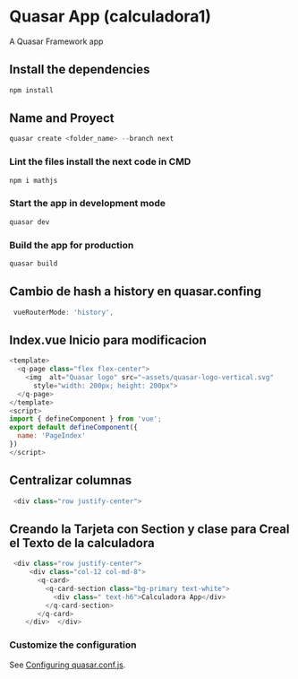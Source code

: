 # Quasar App (calculadora1)

A Quasar Framework app

## Install the dependencies
```javascript
npm install
```
## Name and Proyect 
```javascript
quasar create <folder_name> --branch next
```

### Lint the files install the next code in CMD
```javascript
npm i mathjs
```

### Start the app in development mode
```javascript
quasar dev
```

### Build the app for production
```bash
quasar build
```

## Cambio de hash a history en quasar.confing
```javascript
 vueRouterMode: 'history',
 ```

## Index.vue Inicio para modificacion 
```javascript
<template>
  <q-page class="flex flex-center">
    <img  alt="Quasar logo" src="~assets/quasar-logo-vertical.svg"
      style="width: 200px; height: 200px">
  </q-page>
</template>
<script>
import { defineComponent } from 'vue';
export default defineComponent({
  name: 'PageIndex'
})
</script>
```

## Centralizar columnas
```javascript
 <div class="row justify-center">
 ```


## Creando la Tarjeta con Section y clase para Creal el Texto de la calculadora
```javascript
 <div class="row justify-center">
     <div class="col-12 col-md-8">
       <q-card>
         <q-card-section class="bg-primary text-white">
           <div class=" text-h6">Calculadora App</div>
         </q-card-section>
       </q-card>
    </div>  </div>
```

### Customize the configuration
See [Configuring quasar.conf.js](https://v2.quasar.dev/quasar-cli/quasar-conf-js).
